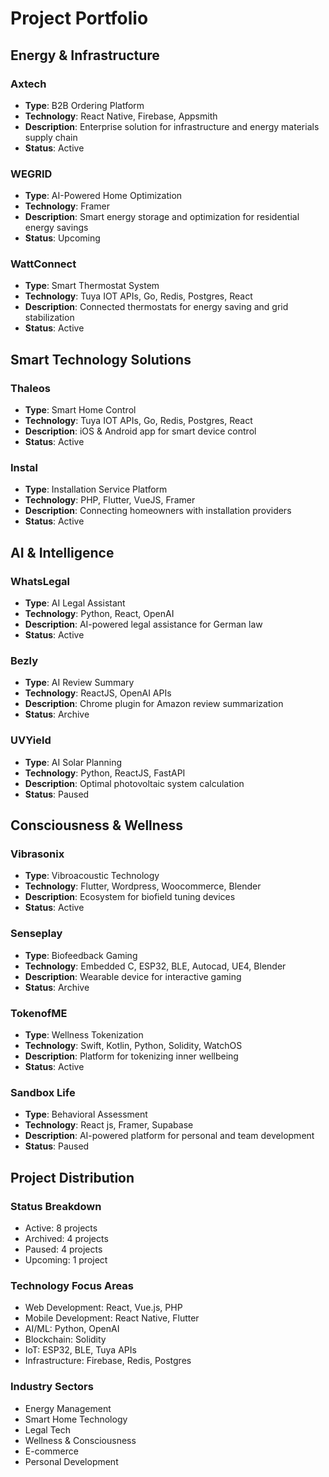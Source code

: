 # Project Portfolio

## Energy & Infrastructure

### Axtech
- **Type**: B2B Ordering Platform
- **Technology**: React Native, Firebase, Appsmith
- **Description**: Enterprise solution for infrastructure and energy materials supply chain
- **Status**: Active

### WEGRID
- **Type**: AI-Powered Home Optimization
- **Technology**: Framer
- **Description**: Smart energy storage and optimization for residential energy savings
- **Status**: Upcoming

### WattConnect
- **Type**: Smart Thermostat System
- **Technology**: Tuya IOT APIs, Go, Redis, Postgres, React
- **Description**: Connected thermostats for energy saving and grid stabilization
- **Status**: Active

## Smart Technology Solutions

### Thaleos
- **Type**: Smart Home Control
- **Technology**: Tuya IOT APIs, Go, Redis, Postgres, React
- **Description**: iOS & Android app for smart device control
- **Status**: Active

### Instal
- **Type**: Installation Service Platform
- **Technology**: PHP, Flutter, VueJS, Framer
- **Description**: Connecting homeowners with installation providers
- **Status**: Active

## AI & Intelligence

### WhatsLegal
- **Type**: AI Legal Assistant
- **Technology**: Python, React, OpenAI
- **Description**: AI-powered legal assistance for German law
- **Status**: Active

### Bezly
- **Type**: AI Review Summary
- **Technology**: ReactJS, OpenAI APIs
- **Description**: Chrome plugin for Amazon review summarization
- **Status**: Archive

### UVYield
- **Type**: AI Solar Planning
- **Technology**: Python, ReactJS, FastAPI
- **Description**: Optimal photovoltaic system calculation
- **Status**: Paused

## Consciousness & Wellness

### Vibrasonix
- **Type**: Vibroacoustic Technology
- **Technology**: Flutter, Wordpress, Woocommerce, Blender
- **Description**: Ecosystem for biofield tuning devices
- **Status**: Active

### Senseplay
- **Type**: Biofeedback Gaming
- **Technology**: Embedded C, ESP32, BLE, Autocad, UE4, Blender
- **Description**: Wearable device for interactive gaming
- **Status**: Archive

### TokenofME
- **Type**: Wellness Tokenization
- **Technology**: Swift, Kotlin, Python, Solidity, WatchOS
- **Description**: Platform for tokenizing inner wellbeing
- **Status**: Active

### Sandbox Life
- **Type**: Behavioral Assessment
- **Technology**: React js, Framer, Supabase
- **Description**: AI-powered platform for personal and team development
- **Status**: Paused

## Project Distribution

### Status Breakdown
- Active: 8 projects
- Archived: 4 projects
- Paused: 4 projects
- Upcoming: 1 project

### Technology Focus Areas
- Web Development: React, Vue.js, PHP
- Mobile Development: React Native, Flutter
- AI/ML: Python, OpenAI
- Blockchain: Solidity
- IoT: ESP32, BLE, Tuya APIs
- Infrastructure: Firebase, Redis, Postgres

### Industry Sectors
- Energy Management
- Smart Home Technology
- Legal Tech
- Wellness & Consciousness
- E-commerce
- Personal Development